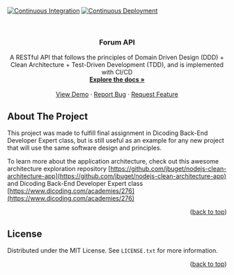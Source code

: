 <div id="top"></div>

[![Continuous Integration][ci-shield]][ci-url]
[![Continuous Deployment][cd-shield]][cd-url]



<!-- PROJECT LOGO -->
<br />
<div align="center">
<h3 align="center">Forum API</h3>

  <p align="center">
    A RESTful API that follows the principles of Domain Driven Design (DDD) + Clean Architecture + Test-Driven Development (TDD), and is implemented with CI/CD
    <br />
    <a href="https://github.com/kmhalpin/forum-api"><strong>Explore the docs »</strong></a>
    <br />
    <br />
    <a href="https://forum-back.herokuapp.com/documentation">View Demo</a>
    ·
    <a href="https://github.com/kmhalpin/forum-api/issues">Report Bug</a>
    ·
    <a href="https://github.com/kmhalpin/forum-api/issues">Request Feature</a>
  </p>
</div>



<!-- ABOUT THE PROJECT -->
## About The Project

This project was made to fulfill final assignment in Dicoding Back-End Developer Expert class, but is still useful as an example for any new project that will use the same software design and principles.

To learn more about the application architecture, check out this awesome architecture exploration repository [https://github.com/jbuget/nodejs-clean-architecture-app](https://github.com/jbuget/nodejs-clean-architecture-app) and Dicoding Back-End Developer Expert class [https://www.dicoding.com/academies/276](https://www.dicoding.com/academies/276)

<p align="right">(<a href="#top">back to top</a>)</p>



<!-- GETTING STARTED -->
<!-- ## Getting Started

This is an example of how you may give instructions on setting up your project locally.
To get a local copy up and running follow these simple example steps.

### Prerequisites

This is an example of how to list things you need to use the software and how to install them.
* npm
  ```sh
  npm install npm@latest -g
  ```

### Installation

1. Get a free API Key at [https://example.com](https://example.com)
2. Clone the repo
   ```sh
   git clone https://github.com/kmhalpin/forum-api.git
   ```
3. Install NPM packages
   ```sh
   npm install
   ```
4. Enter your API in `config.js`
   ```js
   const API_KEY = 'ENTER YOUR API';
   ```

<p align="right">(<a href="#top">back to top</a>)</p>



<!-- USAGE EXAMPLES -->
<!-- ## Usage

Use this space to show useful examples of how a project can be used. Additional screenshots, code examples and demos work well in this space. You may also link to more resources.

_For more examples, please refer to the [Documentation](https://example.com)_

<p align="right">(<a href="#top">back to top</a>)</p>



<!-- LICENSE -->
## License

Distributed under the MIT License. See `LICENSE.txt` for more information.

<p align="right">(<a href="#top">back to top</a>)</p>



<!-- CONTACT -->
<!--## Contact

Your Name - [@twitter_handle](https://twitter.com/twitter_handle) - email@email_client.com

Project Link: [https://github.com/kmhalpin/forum-api](https://github.com/kmhalpin/forum-api)

<p align="right">(<a href="#top">back to top</a>)</p>



<!-- MARKDOWN LINKS & IMAGES -->
<!-- https://www.markdownguide.org/basic-syntax/#reference-style-links -->
[contributors-shield]: https://img.shields.io/github/contributors/kmhalpin/forum-api.svg?style=for-the-badge
[contributors-url]: https://github.com/kmhalpin/forum-api/graphs/contributors
[forks-shield]: https://img.shields.io/github/forks/kmhalpin/forum-api.svg?style=for-the-badge
[forks-url]: https://github.com/kmhalpin/forum-api/network/members
[stars-shield]: https://img.shields.io/github/stars/kmhalpin/forum-api.svg?style=for-the-badge
[stars-url]: https://github.com/kmhalpin/forum-api/stargazers
[issues-shield]: https://img.shields.io/github/issues/kmhalpin/forum-api.svg?style=for-the-badge
[issues-url]: https://github.com/kmhalpin/forum-api/issues
[license-shield]: https://img.shields.io/github/license/kmhalpin/forum-api.svg?style=for-the-badge
[license-url]: https://github.com/kmhalpin/forum-api/blob/master/LICENSE.txt
[linkedin-shield]: https://img.shields.io/badge/-LinkedIn-black.svg?style=for-the-badge&logo=linkedin&colorB=555
[linkedin-url]: https://linkedin.com/in/kmhalvin
[product-screenshot]: images/screenshot.png
[ci-shield]: https://img.shields.io/github/workflow/status/kmhalpin/forum-api/Continuous%20Integration?label=Continuous%20Integration&logo=github&style=for-the-badge
[ci-url]: https://github.com/kmhalpin/forum-api/actions/workflows/ci.yml
[cd-shield]: https://img.shields.io/github/workflow/status/kmhalpin/forum-api/Continuous%20Deployment?label=Continuous%20Deployment&logo=github&style=for-the-badge
[cd-url]: https://github.com/kmhalpin/forum-api/actions/workflows/cd.yml